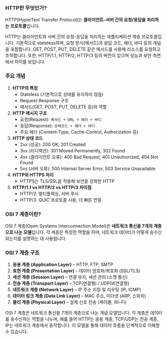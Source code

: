 <h3 data-ke-size="size23"><b>HTTP란 무엇인가?</b></h3>
<p data-ke-size="size16">HTTP(HyperText Transfer Protocol)는 <b>클라이언트-서버 간의 요청/응답을 처리하는 프로토콜</b>입니다.</p>
<p data-ke-size="size16">HTTP는 클라이언트와 서버 간의 요청-응답을 처리하는 애플리케이션 계층 프로토콜입니다. 기본적으로 stateless하며, 요청 방식(메서드)과 응답 코드, 헤더, 바디 등의 개념을 포함합니다. GET, POST, PUT, DELETE 같은 메서드를 사용해 리소스를 요청하고 조작합니다. 또한, HTTP/1.1, HTTP/2, HTTP/3 등의 버전이 있으며 성능과 보안 측면에서 차이를 보입니다.</p>
<h3 data-ke-size="size23"><b>주요 개념</b></h3>
<ol style="list-style-type: decimal;" data-ke-list-type="decimal">
<li><b>HTTP의 특징</b>
<ul style="list-style-type: disc;" data-ke-list-type="disc">
<li>Stateless (기본적으로 상태를 유지하지 않음)</li>
<li>Request-Response 구조</li>
<li>메서드(GET, POST, PUT, DELETE 등)와 역할</li>
</ul>
</li>
<li><b>HTTP 메시지 구조</b>
<ul style="list-style-type: disc;" data-ke-list-type="disc">
<li>요청(Request): <code>메서드 + URL + 헤더 + 바디</code></li>
<li>응답(Response): <code>상태코드 + 헤더 + 바디</code></li>
<li>주요 헤더 (Content-Type, Cache-Control, Authorization 등)</li>
</ul>
</li>
<li><b>HTTP 상태 코드</b>
<ul style="list-style-type: disc;" data-ke-list-type="disc">
<li>2xx (성공): 200 OK, 201 Created</li>
<li>3xx (리디렉션): 301 Moved Permanently, 302 Found</li>
<li>4xx (클라이언트 오류): 400 Bad Request, 401 Unauthorized, 404 Not Found</li>
<li>5xx (서버 오류): 500 Internal Server Error, 503 Service Unavailable</li>
</ul>
</li>
<li><b>HTTP와 HTTPS 차이</b>
<ul style="list-style-type: disc;" data-ke-list-type="disc">
<li>HTTPS는 TLS/SSL을 적용해 보안을 강화한 HTTP</li>
</ul>
</li>
<li><b>HTTP/1.1 vs HTTP/2 vs HTTP/3 차이점</b>
<ul style="list-style-type: disc;" data-ke-list-type="disc">
<li>HTTP/2: 멀티플렉싱, 서버 푸시</li>
<li>HTTP/3: QUIC 프로토콜 사용, 더 빠른 연결</li>
</ul>
</li>
</ol>
<h3 data-ke-size="size23"><b>OSI 7 계층이란?</b></h3>
<p data-ke-size="size16">OSI 7 계층(Open Systems Interconnection Model)은 <b>네트워크 통신을 7개의 계층으로 나눈 모델</b>입니다. 각 계층은 특정한 역할을 하며, 네트워크 데이터가 어떻게 송수신되는지를 설명하는 데 사용됩니다.</p>
<h3 data-ke-size="size23"><b>OSI 7 계층 구조</b></h3>
<ol style="list-style-type: decimal;" data-ke-list-type="decimal">
<li><b>응용 계층 (Application Layer)</b> &ndash; HTTP, FTP, SMTP</li>
<li><b>표현 계층 (Presentation Layer)</b> &ndash; 데이터 암호화/복호화 (SSL/TLS)</li>
<li><b>세션 계층 (Session Layer)</b> &ndash; 연결 유지, 세션 관리 (소켓 통신)</li>
<li><b>전송 계층 (Transport Layer)</b> &ndash; TCP(연결형) / UDP(비연결형)</li>
<li><b>네트워크 계층 (Network Layer)</b> &ndash; IP 주소 지정 및 라우팅 (IP, ICMP)</li>
<li><b>데이터 링크 계층 (Data Link Layer)</b> &ndash; MAC 주소, 이더넷 (ARP, 스위치)</li>
<li><b>물리 계층 (Physical Layer)</b> &ndash; 실제 신호 전송 (케이블, Wi-Fi)</li>
</ol>
<p data-ke-size="size16">OSI 7 계층은 네트워크 통신을 7개의 계층으로 나눈 개념 모델입니다. 각 계층은 데이터를 송수신하는 역할을 나누며, 예를 들어 HTTP는 응용 계층, TCP/UDP는 전송 계층, IP는 네트워크 계층에서 동작합니다. 이 모델을 통해 데이터 흐름을 단계적으로 이해할 수 있습니다.</p>